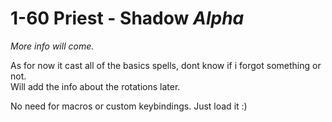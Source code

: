 # 1-60 Priest - Shadow _Alpha_

_More info will come._

As for now it cast all of the basics spells, dont know if i forgot something or not.  
Will add the info about the rotations later.

No need for macros or custom keybindings. Just load it :)